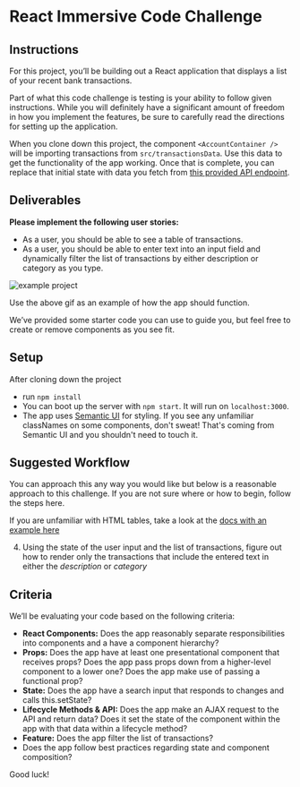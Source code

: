 # React Immersive Code Challenge

## Instructions

For this project, you’ll be building out a React application that displays a list of your recent bank transactions.

Part of what this code challenge is testing is your ability to follow given instructions. While you will definitely have a significant amount of freedom in how you implement the features, be sure to carefully read the directions for setting up the application.

When you clone down this project, the component `<AccountContainer />` will be importing transactions from `src/transactionsData`.  Use this data to get the functionality of the app working.  Once that is complete, you can replace that initial state with data you fetch from [this provided API endpoint](https://boiling-brook-94902.herokuapp.com/transactions).


 ## Deliverables

**Please implement the following user stories:**
- As a user, you should be able to see a table of transactions.
- As a user, you should be able to enter text into an input field and dynamically filter the list of transactions by either description or category as you type.

![example project](https://s3-us-west-2.amazonaws.com/curriculum-content/immersive_assessments/react-challenge.gif)

Use the above gif as an example of how the app should function.


We’ve provided some starter code you can use to guide you, but feel free to create or remove components as you see fit.

## Setup
After cloning down the project
- run `npm install`
- You can boot up the server with `npm start`. It will run on `localhost:3000`.
- The app uses [Semantic UI](https://semantic-ui.com/) for styling. If you see any unfamiliar classNames on some components, don't sweat! That's coming from Semantic UI and you shouldn't need to touch it.

## Suggested Workflow

You can approach this any way you would like but below is a reasonable approach to this challenge. If you are not sure where or how to begin, follow the steps here.

If you are unfamiliar with HTML tables, take a look at the [docs with an example here](https://www.w3schools.com/html/html_tables.asp)

<!-- 1) Get the list of Transactions to display on the page given the transactions data being imported. -->
<!-- 2) After that is working, replace that data with the JSON you fetch from this url [https://boiling-brook-94902.herokuapp.com/transactions](https://boiling-brook-94902.herokuapp.com/transactions). It will be in the same format as the  default data. -->
<!-- 3) Now that you are using the real data, ensure that the user typing into the input field can appropriately update the state -->
4) Using the state of the user input and the list of transactions, figure out how to render only the transactions that include the entered text in either the *description* or *category*


## Criteria

We’ll be evaluating your code based on the following criteria:
- **React Components:** Does the app reasonably separate responsibilities into components and a have a component hierarchy?
- **Props:** Does the app have at least one presentational component that receives props? Does the app pass props down from a higher-level component to a lower one? Does the app make use of passing a functional prop?
- **State:** Does the app have a search input that responds to changes and calls this.setState?
- **Lifecycle Methods & API:** Does the app make an AJAX request to the API and return data? Does it set the state of the component within the app with that data within a lifecycle method?
- **Feature:** Does the app filter the list of transactions?
- Does the app follow best practices regarding state and component composition?


Good luck!

<!---[Backend Rails API](https://github.com/learn-co-curriculum/immersive-assessment-react-backend)-->
